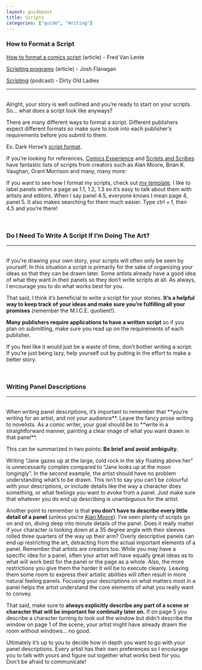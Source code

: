 ```yaml
---
layout: guidepost
title: Scripts
categories: ["guide", "Writing"]
---
```


### How to Format a Script

[How to format a comics script](http://www.fredvanlente.com/comix.html) (article) - Fred Van Lente

[Scripting programs](http://ifanboy.com/articles/writing-comics-scripting-programs/) (article) - Josh Flanagan

[Scripting](http://dirtyoldladies.libsyn.com/episode-16-scripting) (podcast) - Dirty Old Ladies

<hr><br>
Alright, your story is well outlined and you’re ready to start on your scripts. So... what does a script look like anyways?

There are many different ways to format a script. Different publishers expect different formats so make sure to look into each publisher’s requirements before you submit to them.

Ex. Dark Horse’s [script format](http://images.darkhorse.com/darkhorse08/company/submissions/scriptguide.pdf).

If you’re looking for references, [Comics Experience](http://www.comicsexperience.com/scripts/) and [Scripts and Scribes](http://www.scriptsandscribes.com/sample-comic-scripts/ ) have fantastic lists of scripts from creators such as Alan Moore, Brian K. Vaughan, Grant Morrison and many, many more:

If you want to see how I format my scripts, check out [my template](https://drive.google.com/file/d/0BzXFj1TaWVQcYWJadGFjaDlieTg/view?usp=sharing). I like to label panels within a page as 1.1, 1.2, 1.3 so it’s easy to talk about them with artists and editors. When I say panel 4.5, everyone knows I mean page 4, panel 5. It also makes searching for them much easier. Type ctrl + f, then 4.5 and you’re there!

<br>

### Do I Need To Write A Script If I’m Doing The Art?

<hr><br>
If you’re drawing your own story, your scripts will often only be seen by yourself. In this situation a script is primarily for the sake of organizing your ideas so that they can be drawn later. Some artists already have a good idea of what they want in their panels so they don’t write scripts at all. As always, I encourage you to do what works best for you.

That said, I think it’s beneficial to write a script for your stories. **It’s a helpful way to keep track of your ideas and make sure you’re fulfilling all your promises** (remember the M.I.C.E. quotient!).

**Many publishers require applications to have a written script** so if you plan on submitting, make sure you read up on the requirements of each publisher.

If you feel like it would just be a waste of time, don’t bother writing a script. If you’re just being lazy, help yourself out by putting in the effort to make a better story.

<br>

### Writing Panel Descriptions

<hr><br>
When writing panel descriptions, it’s important to remember that **you’re writing for an artist, and not your audience**. Leave the fancy prose writing to novelists. As a comic writer, your goal should be to **write in a straightforward manner, painting a clear image of what you want drawn in that panel**. 

This can be summarized in two points: **Be brief and avoid ambiguity.**

Writing “Jane gazes up at the large, cold rock in the sky floating above her” is unnecessarily complex compared to “Jane looks up at the moon longingly”. In the second example, the artist should have no problem understanding what’s to be drawn. This isn’t to say you can’t be colourful with your descriptions, or include details like the way a character does something, or what feelings you want to evoke from a panel. Just make sure that whatever you do end up describing is unambiguous for the artist.

Another point to remember is that **you don’t have to describe every little detail of a panel** (unless you’re [Alan Moore](http://cdn.chud.com/e/e2/e2b796d6_main-qimg-4e71a58bb3164b51103d9b884c66c550.png)). I’ve seen plenty of scripts go on and on, diving deep into minute details of the panel. Does it really matter if your character is looking down at a 35 degree angle with their sleeves rolled three quarters of the way up their arm? Overly descriptive panels can end up restricting the art, detracting from the actual important elements of a panel. Remember that artists are creators too. While you may have a specific idea for a panel, often your artist will have equally great ideas as to what will work best for the panel or the page as a whole. Also, the more restrictions you give them the harder it will be to execute cleanly. Leaving them some room to express their artistic abilities will often result in more natural feeling panels. Focusing your descriptions on what matters most in a panel helps the artist understand the core elements of what you really want to convey.

That said, make sure to **always explicitly describe any part of a scene or character that will be important for continuity later on.** If on page 5 you describe a character turning to look out the window but didn't describe the window on page 1 of the scene, your artist might have already drawn the room without windows... no good.

Ultimately it’s up to you to decide how in depth you want to go with your panel descriptions. Every artist has their own preferences so I encourage you to talk with yours and figure out together what works best for you. Don't be afraid to communicate!
